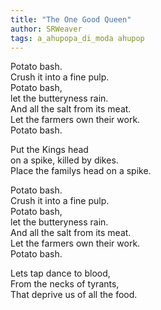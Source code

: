 ```yaml
---
title: "The One Good Queen"
author: SRWeaver
tags: a_ahupopa_di_moda ahupop
---
```

Potato bash.<br />
Crush it into a fine pulp.<br />
Potato bash,<br />
let the butteryness rain.<br />
And all the salt from its meat.<br />
Let the farmers own their work.<br />
Potato bash.

Put the Kings head<br />
on a spike, killed by dikes.<br />
Place the familys head on a spike.

Potato bash.<br />
Crush it into a fine pulp.<br />
Potato bash,<br />
let the butteryness rain.<br />
And all the salt from its meat.<br />
Let the farmers own their work.<br />
Potato bash.

Lets tap dance to blood,<br />
From the necks of tyrants,<br />
That deprive us of all the food.
